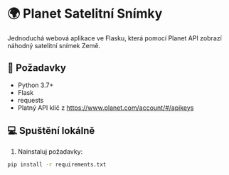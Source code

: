 # 🌍 Planet Satelitní Snímky

Jednoduchá webová aplikace ve Flasku, která pomocí Planet API zobrazí náhodný satelitní snímek Země.

## 🔧 Požadavky

- Python 3.7+
- Flask
- requests
- Platný API klíč z https://www.planet.com/account/#/apikeys

## 💻 Spuštění lokálně

1. Nainstaluj požadavky:
```bash
pip install -r requirements.txt
